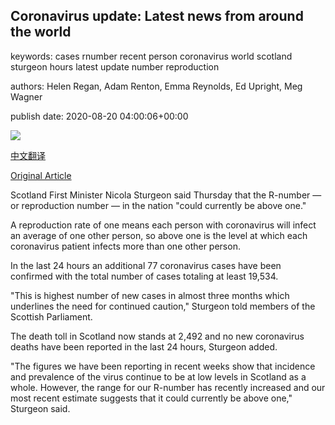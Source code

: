 ## Coronavirus update: Latest news from around the world

keywords: cases rnumber recent person coronavirus world scotland sturgeon hours latest update number reproduction

authors: Helen Regan, Adam Renton, Emma Reynolds, Ed Upright, Meg Wagner

publish date: 2020-08-20 04:00:06+00:00

![](https://cdn.cnn.com/cnnnext/dam/assets/200213175739-03-coronavirus-0213-super-tease.jpg)

[中文翻译](Coronavirus%20update%3A%20Latest%20news%20from%20around%20the%20world_zh.md)

[Original Article](https://edition.cnn.com/world/live-news/coronavirus-pandemic-08-20-20-intl/index.html)

Scotland First Minister Nicola Sturgeon said Thursday that the R-number — or reproduction number — in the nation "could currently be above one."

A reproduction rate of one means each person with coronavirus will infect an average of one other person, so above one is the level at which each coronavirus patient infects more than one other person.

In the last 24 hours an additional 77 coronavirus cases have been confirmed with the total number of cases totaling at least 19,534.

"This is highest number of new cases in almost three months which underlines the need for continued caution," Sturgeon told members of the Scottish Parliament.

The death toll in Scotland now stands at 2,492 and no new coronavirus deaths have been reported in the last 24 hours, Sturgeon added.

"The figures we have been reporting in recent weeks show that incidence and prevalence of the virus continue to be at low levels in Scotland as a whole. However, the range for our R-number has recently increased and our most recent estimate suggests that it could currently be above one," Sturgeon said.